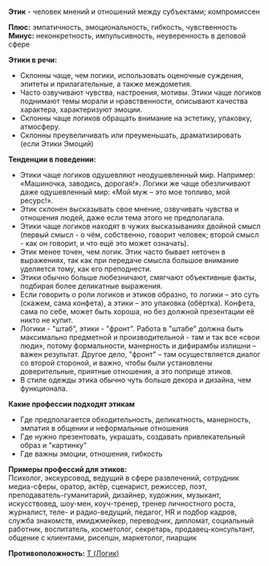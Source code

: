 **Этик** - человек мнений и отношений между субъектами; компромиссен  
  
**Плюс:** эмпатичность, эмоциональность, гибкость, чувственность  
**Минус:** неконкретность, импульсивность, неуверенность в деловой сфере  
  
**Этики в речи:**  
- Склонны чаще, чем логики, использовать оценочные суждения, эпитеты и прилагательные, а также междометия.
- Часто озвучивают чувства, настроения, мотивы. Этики чаще логиков поднимают темы морали и нравственности, описывают качества характера, характеризуют эмоции.
- Склонны чаще логиков обращать внимание на эстетику, упаковку, атмосферу.
- Склонны преувеличивать или преуменьшать, драматизировать (если Этики Эмоций)

**Тенденции в поведении:**  
- Этики чаще логиков одушевляют неодушевленный мир. Например: «Машиночка, заводись, дорогая!». Логики же чаще обезличивают даже одушевленный мир: «Мой муж – это мое топливо, мой ресурс!».
- Этик склонен высказывать свое мнение, озвучивать чувства и отношения людей, даже если тема этого не предполагала.
- Этики чаще логиков находят в чужих высказываниях двойной смысл (первый смысл - о чём, собственно, говорит человек; второй смысл - как он говорит, и что ещё это может означать).
- Этик менее точен, чем логик. Этик часто бывает неточен в выражениях, так как при передаче смысла большое внимание уделяется тому, как его преподнести.
- Этики обычно больше любезничают, смягчают объективные факты, подбирая более деликатные выражения.
- Если говорить о роли логиков и этиков образно, то логики – это суть (скажем, сама конфета), а этики – это упаковка (обёртка). Конфета, сама по себе, может быть хороша, но без должной презентации её никто не купит.
- Логики - "штаб", этики - "фронт". Работа в "штабе" должна быть максимально предметной и производительной - там и так все «свои люди», потому формальности, манерность и дифирамбы излишни – важен результат. Другое дело, "фронт" – там осуществляется диалог со второй стороной, и важно, чтобы были установлены доверительные, приятные отношения, а это поприще этиков.
- В стиле одежды этика обычно чуть больше декора и дизайна, чем функционала.

**Какие профессии подходят этикам**  
- Где предполагается обходительность, деликатность, манерность, эмпатия в общении и неформальные отношения  
- Где нужно презентовать, украшать, создавать привлекательный образ и "картинку"  
- Где важны эмоции, отношения, гибкость  
  
**Примеры профессий для этиков:**  
Психолог, экскурсовод, ведущий в сфере развлечений, сотрудник медиа-сферы, оратор, актёр, сценарист, режиссер, поэт, преподаватель-гуманитарий, дизайнер, художник, музыкант, искусствовед, шоу-мен, коуч-тренер, тренер личностного роста, журналист, теле- и радио-ведущий, педагог, HR и подбор кадров, служба знакомств, имиджмейкер, переводчик, дипломат, социальный работник, воспитатель, косметолог, секретарь, продавец-консультант, общение с клиентами, рисепшн, маркетолог, пиарщик

**Противоположность:** [T (Логик)](T%20(Логик).md)
